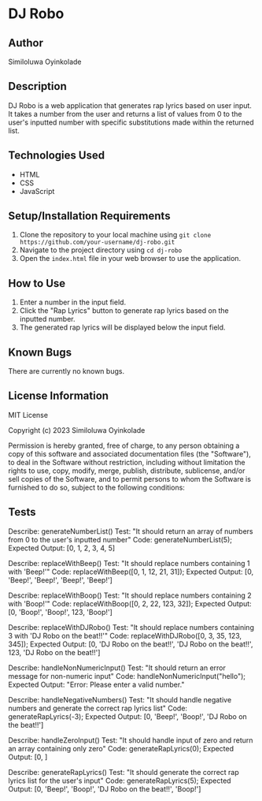 # DJ Robo

## Author

Similoluwa Oyinkolade

## Description

DJ Robo is a web application that generates rap lyrics based on user input. It takes a number from the user and returns a list of values from 0 to the user's inputted number with specific substitutions made within the returned list.

## Technologies Used

- HTML
- CSS
- JavaScript

## Setup/Installation Requirements

1. Clone the repository to your local machine using `git clone https://github.com/your-username/dj-robo.git`
2. Navigate to the project directory using `cd dj-robo`
3. Open the `index.html` file in your web browser to use the application.

## How to Use

1. Enter a number in the input field.
2. Click the "Rap Lyrics" button to generate rap lyrics based on the inputted number.
3. The generated rap lyrics will be displayed below the input field.

## Known Bugs

There are currently no known bugs.

## License Information

MIT License

Copyright (c) 2023 Similoluwa Oyinkolade

Permission is hereby granted, free of charge, to any person obtaining a copy of this software and associated documentation files (the "Software"), to deal in the Software without restriction, including without limitation the rights to use, copy, modify, merge, publish, distribute, sublicense, and/or sell copies of the Software, and to permit persons to whom the Software is furnished to do so, subject to the following conditions:

## Tests

Describe: generateNumberList()
Test: "It should return an array of numbers from 0 to the user's inputted number"
Code: generateNumberList(5);
Expected Output: [0, 1, 2, 3, 4, 5]

Describe: replaceWithBeep()
Test: "It should replace numbers containing 1 with 'Beep!'"
Code: replaceWithBeep([0, 1, 12, 21, 31]);
Expected Output: [0, 'Beep!', 'Beep!', 'Beep!', 'Beep!']

Describe: replaceWithBoop()
Test: "It should replace numbers containing 2 with 'Boop!'"
Code: replaceWithBoop([0, 2, 22, 123, 32]);
Expected Output: [0, 'Boop!', 'Boop!', 123, 'Boop!']

Describe: replaceWithDJRobo()
Test: "It should replace numbers containing 3 with 'DJ Robo on the beat!!'"
Code: replaceWithDJRobo([0, 3, 35, 123, 345]);
Expected Output: [0, 'DJ Robo on the beat!!', 'DJ Robo on the beat!!', 123, 'DJ Robo on the beat!!']

Describe: handleNonNumericInput()
Test: "It should return an error message for non-numeric input"
Code: handleNonNumericInput("hello");
Expected Output: "Error: Please enter a valid number."

Describe: handleNegativeNumbers()
Test: "It should handle negative numbers and generate the correct rap lyrics list"
Code: generateRapLyrics(-3);
Expected Output: [0, 'Beep!', 'Boop!', 'DJ Robo on the beat!!']

Describe: handleZeroInput()
Test: "It should handle input of zero and return an array containing only zero"
Code: generateRapLyrics(0);
Expected Output: [0, ]

Describe: generateRapLyrics()
Test: "It should generate the correct rap lyrics list for the user's input"
Code: generateRapLyrics(5);
Expected Output: [0, 'Beep!', 'Boop!', 'DJ Robo on the beat!!', 'Boop!']
